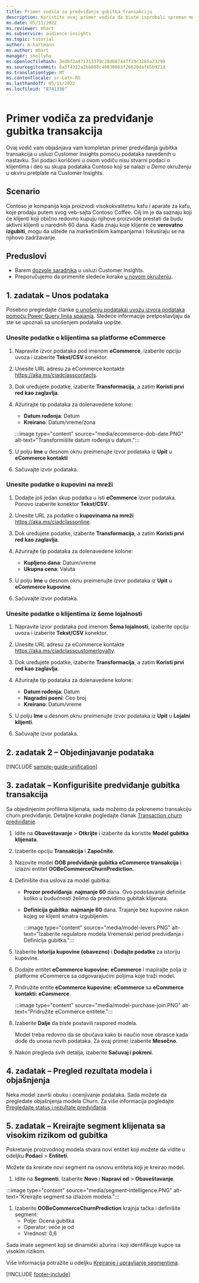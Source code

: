```yaml
---
title: Primer vodiča za predviđanje gubitka transakcija
description: Koristite ovaj primer vodiča da biste isprobali spreman model predviđanja gubitka transakcija.
ms.date: 05/11/2022
ms.reviewer: mhart
ms.subservice: audience-insights
ms.topic: tutorial
author: m-hartmann
ms.author: mhart
manager: shellyha
ms.openlocfilehash: 3edbf2a471313379c28db874d7f19c3265a23299
ms.sourcegitcommit: 6a5f4312a2bb808c40830863f26620daf65b921d
ms.translationtype: MT
ms.contentlocale: sr-Latn-RS
ms.lasthandoff: 05/11/2022
ms.locfileid: "8741336"
---
```

# <a name="transactional-churn-prediction-sample-guide"></a>Primer vodiča za predviđanje gubitka transakcija

Ovaj vodič vam objašnjava vam kompletan primer predviđanja gubitka transakcija u usluzi Customer Insights pomoću podataka navedenih u nastavku. Svi podaci korišćeni u ovom vodiču nisu stvarni podaci o klijentima i deo su skupa podataka Contoso koji se nalazi u *Demo* okruženju u okviru pretplate na Customer Insights.

## <a name="scenario"></a>Scenario

Contoso je kompanija koja proizvodi visokokvalitetnu kafu i aparate za kafu, koje prodaju putem svog veb-sajta Contoso Coffee. Cilj im je da saznaju koji će klijenti koji obično redovno kupuju njihove proizvode prestati da budu aktivni klijenti u narednih 60 dana. Kada znaju koje klijente će **verovatno izgubiti**, mogu da uštede na marketinškim kampanjama i fokusiraju se na njihovo zadržavanje.

## <a name="prerequisites"></a>Preduslovi

- Barem [dozvole saradnika](permissions.md) u usluzi Customer Insights.
- Preporučujemo da primenite sledeće korake [u novom okruženju](manage-environments.md).

## <a name="task-1---ingest-data"></a>1. zadatak – Unos podataka

Posebno pregledajte članke [o unošenju podataka](data-sources.md)[i uvozu izvora podataka pomoću Power Query linija spajanja](connect-power-query.md). Sledeće informacije pretpostavljaju da ste se upoznali sa unošenjem podataka uopšte. 

### <a name="ingest-customer-data-from-ecommerce-platform"></a>Unesite podatke o klijentima sa platforme eCommerce

1. Napravite izvor podataka pod imenom **eCommerce**, izaberite opciju uvoza i izaberite **Tekst/CSV** konektor.

1. Unesite URL adresu za eCommerce kontakte https://aka.ms/ciadclasscontacts.

1. Dok uređujete podatke, izaberite **Transformacija**, a zatim **Koristi prvi red kao zaglavlja**.

1. Ažurirajte tip podataka za dolenavedene kolone:

   - **Datum rođenja**: Datum
   - **Kreirano**: Datum/vreme/zona

   :::image type="content" source="media/ecommerce-dob-date.PNG" alt-text="Transformišite datum rođenja u datum.":::

1. U polju **Ime** u desnom oknu preimenujte izvor podataka iz **Upit** u **eCommerce kontakti**

1. Sačuvajte izvor podataka.

### <a name="ingest-online-purchase-data"></a>Unesite podatke o kupovini na mreži

1. Dodajte još jedan skup podatka u isti **eCommerce** izvor podataka. Ponovo izaberite konektor **Tekst/CSV**.

1. Unesite URL za podatke o **kupovinama na mreži** https://aka.ms/ciadclassonline.

1. Dok uređujete podatke, izaberite **Transformacija**, a zatim **Koristi prvi red kao zaglavlja**.

1. Ažurirajte tip podataka za dolenavedene kolone:

   - **Kupljeno dana**: Datum/vreme
   - **Ukupna cena**: Valuta
   
1. U polju **Ime** u desnom oknu preimenujte izvor podataka iz **Upit** u **eCommerce kupovine**.

1. Sačuvajte izvor podataka.

### <a name="ingest-customer-data-from-loyalty-schema"></a>Unesite podatke o klijentima iz šeme lojalnosti

1. Napravite izvor podataka pod imenom **Šema lojalnosti**, izaberite opciju uvoza i izaberite **Tekst/CSV** konektor.

1. Unesite URL adresu za eCommerce kontakte https://aka.ms/ciadclasscustomerloyalty.

1. Dok uređujete podatke, izaberite **Transformacija**, a zatim **Koristi prvi red kao zaglavlja**.

1. Ažurirajte tip podataka za dolenavedene kolone:

   - **Datum rođenja**: Datum
   - **Nagradni poeni**: Ceo broj
   - **Kreirano**: Datum/vreme

1. U polju **Ime** u desnom oknu preimenujte izvor podataka iz **Upit** u **Lojalni klijenti**.

1. Sačuvajte izvor podataka.

## <a name="task-2---data-unification"></a>2. zadatak 2 – Objedinjavanje podataka

[!INCLUDE [sample-guide-unification](includes/sample-guide-unification.md)]

## <a name="task-3---configure-transaction-churn-prediction"></a>3. zadatak – Konfigurišite predviđanje gubitka transakcija

Sa objedinjenim profilima klijenata, sada možemo da pokrenemo transakciju churn predviđanje. Detaljne korake pogledajte članak [Transaction churn predviđanje](predict-transactional-churn.md). 

1. Idite na **Obaveštavanje** > **Otkrijte** i izaberite da koristite **Model gubitka klijenata**.

1. Izaberite opciju **Transakcija** i **Započnite**.

1. Nazovite model **OOB predviđanje gubitka eCommerce transakcija** i izlazni entitet **OOBeCommerceChurnPrediction**.

1. Definišite dva uslova za model gubitka:

   * **Prozor predviđanja**: **najmanje 60** dana. Ovo podešavanje definiše koliko u budućnosti želimo da predvidimo gubitak klijenata.

   * **Definicija gubitka**: **najmanje 60** dana. Trajanje bez kupovine nakon kojeg se klijent smatra izgubljenim.

     :::image type="content" source="media/model-levers.PNG" alt-text="Izaberite regulatore modela Vremenski period predviđanja i Definicija gubitka.":::

1. Izaberite **Istorija kupovine (obavezno)** i **Dodajte podatke** za istoriju kupovine.

1. Dodajte entitet **eCommerce kupovine: eCommerce** i mapirajte polja iz platforme eCommerce sa odgovarajućim poljima koje traži model.

1. Pridružite entite **eCommerce kupovine: eCommerce** sa **eCommerce kontakti: eCommerce**.

   :::image type="content" source="media/model-purchase-join.PNG" alt-text="Pridružite eCommerce entitete.":::

1. Izaberite **Dalje** da biste postavili raspored modela.

   Model treba redovno da se obučava kako bi naučio nove obrasce kada dođe do unosa novih podataka. Za ovaj primer izaberite **Mesečno**.

1. Nakon pregleda svih detalja, izaberite **Sačuvaj i pokreni**.

## <a name="task-4---review-model-results-and-explanations"></a>4. zadatak – Pregled rezultata modela i objašnjenja

Neka model završi obuku i ocenjivanje podataka. Sada možete da pregledate objašnjenja modela Churn. Za više informacija pogledajte [Pregledajte status i rezultate predviđanja](predict-transactional-churn.md#review-a-prediction-status-and-results).

## <a name="task-5---create-a-segment-of-high-churn-risk-customers"></a>5. zadatak – Kreirajte segment klijenata sa visokim rizikom od gubitka

Pokretanje proizvodnog modela stvara novi entitet koji možete da vidite u odeljku **Podaci** > **Entiteti**.   

Možete da kreirate novi segment na osnovu entiteta koji je kreirao model.

1.  Idite na **Segmenti**. Izaberite **Novo** i **Napravi od** > **Obaveštavanje**. 

   :::image type="content" source="media/segment-intelligence.PNG" alt-text="Kreirajte segment sa izlazom modela.":::

1. Izaberite **OOBeCommerceChurnPrediction** krajnja tačka i definišite segment: 
   - Polje: Ocena gubitka
   - Operator: veće je od
   - Vrednost: 0,6

Sada imate segment koji se dinamički ažurira i koji identifikuje kupce sa visokim rizikom.

Više informacija potražite u odeljku [Kreiranje i upravljanje segmentima](segments.md).


[!INCLUDE [footer-include](includes/footer-banner.md)]
